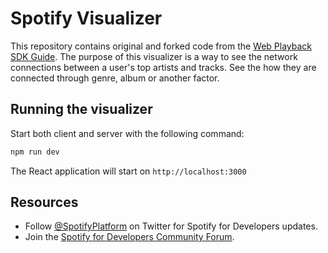 # Spotify Visualizer

This repository contains original and forked code from the [Web Playback SDK Guide](https://developer.spotify.com/documentation/web-playback-sdk/guide/). The purpose of this visualizer is a way to see the network connections between a user's top artists and tracks. See the how they are connected through genre, album or another factor. 


## Running the visualizer

Start both client and server with the following command:

```bash
npm run dev
```

The React application will start on `http://localhost:3000`

## Resources

- Follow [@SpotifyPlatform](https://twitter.com/SpotifyPlatform) on Twitter for Spotify for Developers updates.
- Join the [Spotify for Developers Community Forum](https://community.spotify.com/t5/Spotify-for-Developers/bd-p/Spotify_Developer).
